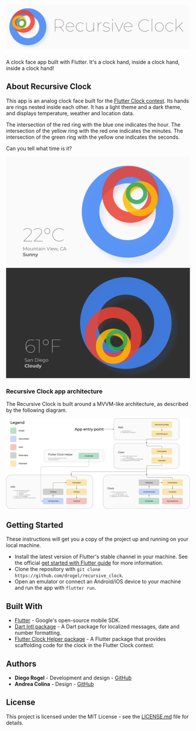 ![Header](/images/header.png)


A clock face app built with Flutter. It's a clock hand, inside a clock hand, inside a clock hand!


## About Recursive Clock

This app is an analog clock face built for the [Flutter Clock contest](https://flutter.dev/clock). Its hands are rings nested inside each other. It has a light theme and a dark theme, and displays temperature, weather and location data.

The intersection of the red ring with the blue one indicates the hour. The intersection of the yellow ring with the red one indicates the minutes. The intersection of the green ring with the yellow one indicates the seconds.

Can you tell what time is it?

![Light theme](/images/light.png)
![Dark theme](/images/dark.png)

### Recursive Clock app architecture

The Recursive Clock is built around a MVVM-like architecture, as described by the following diagram.

![Diagram](/images/diagram.png)

## Getting Started

These instructions will get you a copy of the project up and running on your local machine.

* Install the latest version of Flutter's stable channel in your machine. See the official [get started with Flutter guide](https://flutter.dev/get-started/) for more information.
* Clone the repository with `git clone https://github.com/drogel/recursive_clock`.
* Open an emulator or connect an Android/iOS device to your machine and run the app with `flutter run`.


## Built With

* [Flutter](https://flutter.dev/) - Google's open-source mobile SDK.
* [Dart Intl package](https://pub.dev/packages/intl) - A Dart package for localized messages, date and number formatting.
* [Flutter Clock Helper package](https://github.com/flutter/flutter_clock/tree/master/flutter_clock_helper) - A Flutter package that provides scaffolding code for the clock in the Flutter Clock contest.


## Authors

* **Diego Rogel** - Development and design - [GitHub](https://github.com/drogel)
* **Andrea Colina** - Design - [GitHub](https://github.com/andreaacolina)


## License

This project is licensed under the MIT License - see the [LICENSE.md](LICENSE.md) file for details.
